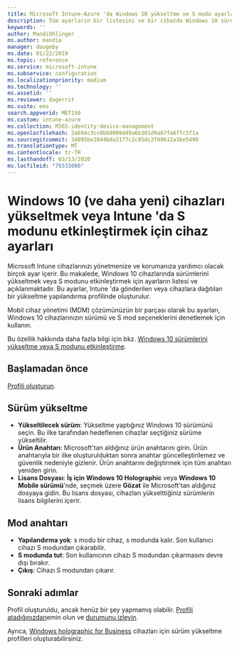 ```yaml
---
title: Microsoft Intune-Azure 'da Windows 10 yükseltme ve S modu ayarları | Microsoft Docs
description: Tüm ayarların bir listesini ve bir cihazda Windows 10 sürümünü yükseltirken ne yaptığını ve Microsoft Intune bir cihaz yapılandırma profili kullanan bir cihazda S modunu etkinleştir ' i inceleyin.
keywords: ''
author: MandiOhlinger
ms.author: mandia
manager: dougeby
ms.date: 01/22/2019
ms.topic: reference
ms.service: microsoft-intune
ms.subservice: configuration
ms.localizationpriority: medium
ms.technology: ''
ms.assetid: ''
ms.reviewer: dagerrit
ms.suite: ems
search.appverid: MET150
ms.custom: intune-azure
ms.collection: M365-identity-device-management
ms.openlocfilehash: 2ab94c3cc8bb9009d49a6b301d9a67fa6ffc5f1a
ms.sourcegitcommit: 3d895be2844bda2177c2c85dc2f09612a1be5490
ms.translationtype: MT
ms.contentlocale: tr-TR
ms.lasthandoff: 03/13/2020
ms.locfileid: "79333086"
---
```

# <a name="windows-10-and-newer-device-settings-to-upgrade-editions-or-enable-s-mode-in-intune"></a>Windows 10 (ve daha yeni) cihazları yükseltmek veya Intune 'da S modunu etkinleştirmek için cihaz ayarları

Microsoft Intune cihazlarınızı yönetmenize ve korumanıza yardımcı olacak birçok ayar içerir. Bu makalede, Windows 10 cihazlarında sürümlerini yükseltmek veya S modunu etkinleştirmek için ayarların listesi ve açıklanmaktadır. Bu ayarlar, Intune 'da gönderilen veya cihazlara dağıtılan bir yükseltme yapılandırma profilinde oluşturulur.

Mobil cihaz yönetimi (MDM) çözümünüzün bir parçası olarak bu ayarları, Windows 10 cihazlarınızın sürümü ve S mod seçeneklerini denetlemek için kullanın.

Bu özellik hakkında daha fazla bilgi için bkz. [Windows 10 sürümlerini yükseltme veya S modunu etkinleştirme](edition-upgrade-configure-windows-10.md).

## <a name="before-you-begin"></a>Başlamadan önce

[Profili oluşturun](edition-upgrade-configure-windows-10.md#create-the-profile).

## <a name="edition-upgrade"></a>Sürüm yükseltme

- **Yükseltilecek sürüm**: Yükseltme yaptığınız Windows 10 sürümünü seçin. Bu ilke tarafından hedeflenen cihazlar seçtiğiniz sürüme yükseltilir.
- **Ürün Anahtarı**: Microsoft'tan aldığınız ürün anahtarını girin. Ürün anahtarıyla bir ilke oluşturulduktan sonra anahtar güncelleştirilemez ve güvenlik nedeniyle gizlenir. Ürün anahtarını değiştirmek için tüm anahtarı yeniden girin.
- **Lisans Dosyası**: **İş için Windows 10 Holographic** veya **Windows 10 Mobile sürümü**'nde, seçmek üzere **Gözat** ile Microsoft'tan aldığınız dosyaya gidin. Bu lisans dosyası, cihazları yükselttiğiniz sürümlerin lisans bilgilerini içerir.

## <a name="mode-switch"></a>Mod anahtarı

- **Yapılandırma yok**: s modu bir cihaz, s modunda kalır. Son kullanıcı cihazı S modundan çıkarabilir.
- **S modunda tut**: Son kullanıcının cihazı S modundan çıkarmasını devre dışı bırakır.
- **Çıkış**: Cihazı S modundan çıkarır.

## <a name="next-steps"></a>Sonraki adımlar

Profil oluşturuldu, ancak henüz bir şey yapmamış olabilir. [Profili atadığınızdan](device-profile-assign.md)emin olun ve [durumunu izleyin](device-profile-monitor.md).

Ayrıca, [Windows holographic for Business](holographic-upgrade.md) cihazları için sürüm yükseltme profilleri oluşturabilirsiniz.
